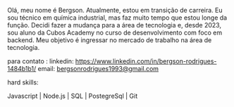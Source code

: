 Olá, meu nome é Bergson. Atualmente, estou em transição de carreira. Eu sou técnico em química industrial, mas faz muito tempo que estou longe da função. Decidi fazer a mudança para a área de tecnologia e, desde 2023, sou aluno da Cubos Academy no curso de desenvolvimento com foco em backend. Meu objetivo é ingressar no mercado de trabalho na área de tecnologia.

para contato :
linkedin: https://www.linkedin.com/in/bergson-rodrigues-1484b1b1/
email: bergsonrodrigues1993@gmail.com

hard skills: 

Javascript | Node.js | SQL | PostegreSql | Git
